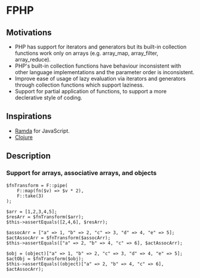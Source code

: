 # FPHP

## Motivations

- PHP has support for iterators and generators but its built-in collection functions work only on arrays (e.g. array_map, array_filter, array_reduce).
- PHP's built-in collection functions have behaviour inconsistent with other language implementations and the parameter order is inconsistent.
- Improve ease of usage of lazy evaluation via iterators and generators through collection functions which support laziness.
- Support for partial application of functions, to support a more declerative style of coding.

## Inspirations

- [Ramda](https://ramdajs.com/) for JavaScript.
- [Clojure](https://clojure.org/)

## Description

### Support for arrays, associative arrays, and objects

```
$fnTransform = F::pipe(
    F::map(fn($v) => $v * 2),
    F::take(3)
);

$arr = [1,2,3,4,5];
$resArr = $fnTransform($arr);
$this->assertEquals([2,4,6], $resArr);

$assocArr = ["a" => 1, "b" => 2, "c" => 3, "d" => 4, "e" => 5];
$actAssocArr = $fnTransform($assocArr);
$this->assertEquals(["a" => 2, "b" => 4, "c" => 6], $actAssocArr);

$obj = (object)["a" => 1, "b" => 2, "c" => 3, "d" => 4, "e" => 5];
$actObj = $fnTransform($obj);
$this->assertEquals((object)["a" => 2, "b" => 4, "c" => 6], $actAssocArr);
```
